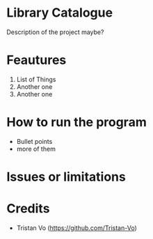 # Library Catalogue

Description of the project maybe?

# Feautures

1. List of Things
1. Another one
1. Another one

# How to run the program
- Bullet points
- more of them

# Issues or limitations

# Credits
- Tristan Vo (https://github.com/Tristan-Vo)
